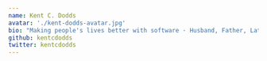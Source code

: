 ```yaml
---
name: Kent C. Dodds
avatar: './kent-dodds-avatar.jpg'
bio: "Making people's lives better with software · Husband, Father, Latter-day Saint, Teacher, OSS, GDE"
github: kentcdodds
twitter: kentcdodds
---
```


